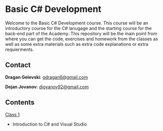 # Basic C# Development
Welcome to the Basic C# Development course. This course will be an introductory course for the C# lanugage and the starting course for the back-end part of the Academy. This repository will be the main point from where you can get the code, exercises and homework from the classes as well as some extra materials such as extra code explanations or extra requierments.

## Contact
**Dragan Gelevski**: gdragan6@gmail.com 

**Dejan Jovanov**: djovanov92@gmail.com

## Contents
[Class 1](https://github.com/sedc-codecademy/sedc7-05-oopcsharp/tree/master/g3/Class%201)
* Introduction to C# and Visual Studio


